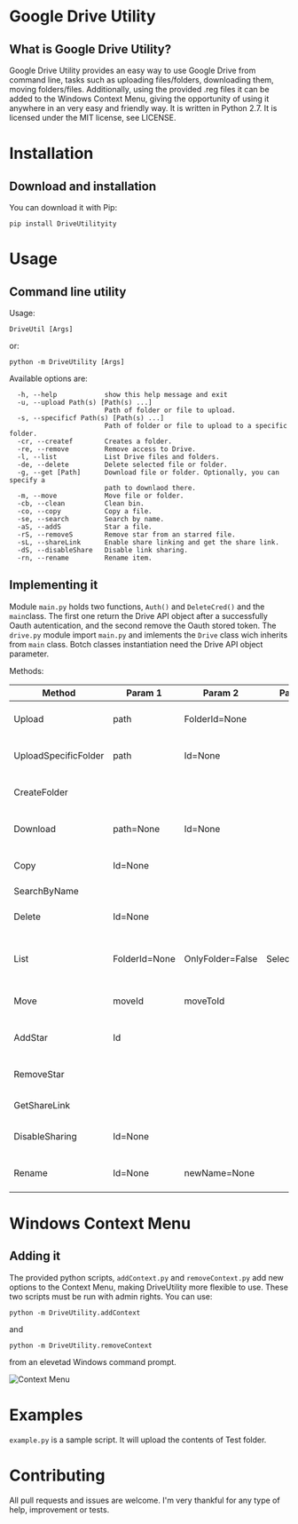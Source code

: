 # Google Drive Utility
## What is Google Drive Utility?
Google Drive Utility provides an easy way to use Google Drive from command line, tasks such as uploading files/folders, downloading them, moving folders/files. Additionally, using the provided .reg files it can be added to the Windows Context Menu, giving the opportunity of using it anywhere in an very easy and friendly way. It is written in Python 2.7. It is licensed under the MIT license, see LICENSE.

# Installation
## Download and installation
You can download it with Pip:
```
pip install DriveUtilityity
```

# Usage
## Command line utility
Usage:
```
DriveUtil [Args]
```
or:
```
python -m DriveUtility [Args]
```
Available options are:
```
  -h, --help            show this help message and exit
  -u, --upload Path(s) [Path(s) ...]
                        Path of folder or file to upload.
  -s, --specificf Path(s) [Path(s) ...]
                        Path of folder or file to upload to a specific folder.
  -cr, --createf        Creates a folder.
  -re, --remove         Remove access to Drive.
  -l, --list            List Drive files and folders.
  -de, --delete         Delete selected file or folder.
  -g, --get [Path]      Download file or folder. Optionally, you can specify a
                        path to downlaod there.
  -m, --move            Move file or folder.
  -cb, --clean          Clean bin.
  -co, --copy           Copy a file.
  -se, --search         Search by name.
  -aS, --addS           Star a file.
  -rS, --removeS        Remove star from an starred file.
  -sL, --shareLink      Enable share linking and get the share link.
  -dS, --disableShare   Disable link sharing.
  -rn, --rename         Rename item.
```
## Implementing it
Module `main.py` holds two functions, `Auth()` and `DeleteCred()` and the `main`class. The first one return the Drive API object after a successfully Oauth autentication, and the second remove the Oauth stored token. The `drive.py` module import `main.py` and imlements the `Drive` class wich inherits from `main` class. Botch classes instantiation need the Drive API object parameter.

Methods:

Method |Param 1|Param 2|Param 3|Param 4|Return              
-------|-------|-------|-------|-------|------
Upload |path|FolderId=None|||True if successful. False if not
UploadSpecificFolder|path|Id=None|||True if successful. False if not
CreateFolder|||||Id of the newly created folder
Download|path=None|Id=None|||True if successful. False if it fails
Copy|Id=None||||True if successful. False if it fails
SearchByName|||||           
Delete|Id=None||||True if successful. False if it fails
List |FolderId=None|OnlyFolder=False|SelectId=False|query=None |Folder/file Id if SelectId=True. None otherwise
Move|moveId|moveToId|||True if successful. False if it fails
AddStar|Id||||True if successful. False if it fails
RemoveStar|||||True if successful. False if it fails
GetShareLink|||||Share link. False if it fails
DisableSharing|Id=None||||True if successful. False if it fails
Rename|Id=None|newName=None|||True if successful. False if it fails



# Windows Context Menu
## Adding it
The provided python scripts, `addContext.py` and `removeContext.py` add new options to the Context Menu, making DriveUtility more flexible to use. These two scripts must be run with admin rights. You can use:
```
python -m DriveUtility.addContext
```
and
```
python -m DriveUtility.removeContext
```
from an elevetad Windows command prompt.

![Context Menu](https://i.imgur.com/DKaWEFH.gif)

# Examples
`example.py` is a sample script. It will upload the contents of Test folder.

# Contributing
All pull requests and issues are welcome. I'm very thankful for any type of help, improvement or tests.




